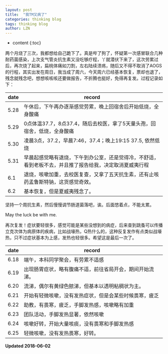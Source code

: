 ```yaml
---
layout: post
title:  "我TM又病了"
categories: thinking blog
tags: thinking blog
author: LZN
---
```


* content
{:toc}

两个月烧了三次，我都想给自己跪下了。真是哔了狗了，怀疑第一次感冒联合几种耐药菌感染，上次支气管炎抗生素又没吃够疗程，丫就潜伏下来了，这次劳累过后，再次烧了起来，扁桃体痛如刀割，左右陆续溃疡，随后又不得不取消了AOGS的行程，其实出发在周日，我当成了周六，今天周六已经基本恢复，票却也退了，残念就残念吧，想想咳咳咳还要做报告，不折腾也挺好，免得再复发。过程记录如下：

| date | record |
| ---- | --- |
5.28 | 午休后，下午再办逐渐感觉劳累，晚上回宿舍后开始低烧，全身酸痛
5.29 | 0点体温37.7，8点37.4，随后去校医，拿了5天量头孢，回宿舍，低烧，全身酸痛
5.30  | 凌晨3点，37.2，早晨7:46，37.4；晚上19:15 37.5, 依然低烧
5.31  | 早晨起感觉略有退烧，下午到办公室，还是觉得冷，不舒适，看到老板不去，并且推了报告给我，决定取消夏威夷行程
6.1  | 退烧，咳嗽加重，去校医复查，又拿了五天抗生素，还有止咳药孟鲁斯特钠，这货感觉奇效。
6.2  | 基本恢复，但是夏威夷残念了。

坚持一个周抗生素，然后慢慢调节肠道菌落吧，诶。后面悠着点，不能太累。

May the luck be with me.

再次复发！症状要轻很多，感觉可能是某些没想到的病症，后来查到跳蚤可以传播立克次体为病原体的疾病，比如战壕热，Q热什么的，这种反复发作有点类似战壕热，只不过症状基本为上感，发热也轻很多。希望这是最后一次了。

| date | record |
| ---- | --- |
6.18 | 端午，本科同学聚会，有劳累不适感
6.19 | 出现肠胃症状，略有腹痛不适，前往省局开会，期间开始流涕。
6.20  | 流涕，偶尔有黄绿色脓涕，但基本以透明粘稠状为主。
6.21  | 开始有轻微咳嗽，没有发热症状，但是会某些时候畏寒，疲乏
6.22  | 助教，有畏寒，疲乏，手脚发热感，咳嗽略有加重
6.23 | 团队活动，手脚发热显著，依然咳嗽
6.24  | 咳嗽好转，开始大量咳痰，没有畏寒和手脚发热感
6.25 | 轻微咳嗽，没有发热畏寒，好转。


**Updated 2018-06-02**
